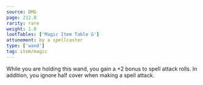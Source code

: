 ```yaml
---
source: DMG
page: 212.0
rarity: rare
weight: 1.0
lootTables: ['Magic Item Table G']
attunement: by a spellcaster
type: ['wand']
tag: item/magic
---
```


While you are holding this wand, you gain a +2 bonus to spell attack rolls. In addition, you ignore half cover when making a spell attack.


